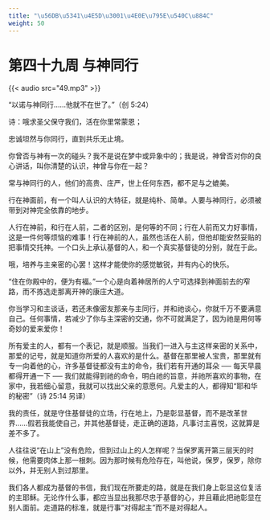 ```yaml
---
title: "\u56DB\u5341\u4E5D\u3001\u4E0E\u795E\u540C\u884C"
weight: 50
---
```


# 第四十九周 与神同行

{{< audio src="49.mp3" >}}


“以诺与神同行……他就不在世了。”（创 5:24）

诗：哦求圣父保守我们，活在你里常蒙恩；

忠诚坦然与你同行，直到共乐无止境。

你曾否与神有一次的碰头？我不是说在梦中或异象中的；我是说，神曾否对你的良心讲话，叫你清楚的认识，神曾与你在一起？

常与神同行的人，他们的高贵、庄严，世上任何东西，都不足与之媲美。

行在神面前，有一个叫人认识的大特征，就是纯朴、简单。人要与神同行，必须被带到对神完全依靠的地步。

人行在神前，和行在人前，二者的区别，是何等的不同；行在人前而又力好事情，这是一件何等烦恼的难事！行在神前的人，虽然也活在人前，但他却能安然妥贴的把事情交托神。一个口头上承认基督的人，和一个真实基督徒的分别，就在于此。

哦，培养与主亲密的心罢！这样才能使你的感觉敏锐，并有内心的快乐。

“住在你殿中的，便为有福。”一个心是向着神居所的人宁可选择到神面前去的窄路，而不拣选走那离开神的康庄大道。

你当学习和主谈话，若还未像密友那亲与主同行，并和祂谈心，你就千万不要满意自己。任何事情，若减少了你与主深密的交通，你不可就满足了，因为祂是用何等奇妙的爱来爱你！

所有爱主的人，都有一个表记，就是顺服。当我们一进入与主这样亲密的关系中，那爱的记号，就是知道你所爱的人喜欢的是什么。基督在那里被人宝贵，那里就有专一向着他的心，许多基督徒都没有主的命令，我们若有开通的耳朵 ── 每天早晨都得开通一下 ── 我们就能得到祂的命令，明白祂的旨意，并祂所喜欢的事物，在家中，我若细心留意，我就可以找出父亲的意愿何。凡爱主的人，都得知“耶和华的秘密”（诗 25:14 另译）

我的责任，就是守住基督徒的立场，行在地上，乃是彰显基督，而不是改革世界……假若我能使自己，并其他基督徒，走正确的道路，凡事讨主喜悦，这就算是差不多了。

人往往说“在山上”没有危险，但到过山上的人怎样呢？当保罗离开第三层天的时候，他需要肉体上那一根刺。因为那时候有危险存在，叫他说，保罗，保罗，除你以外，并无别人到过那里。

我们各人都成为基督的书信，我们现在所要走的路，就是在我们身上彰显这位复活的主耶稣。无论作什么事，都应当显出我那尽忠于基督的心，并且藉此把祂彰显在别人面前。走道路的标准，就是行事“对得起主”而不是对得起人。